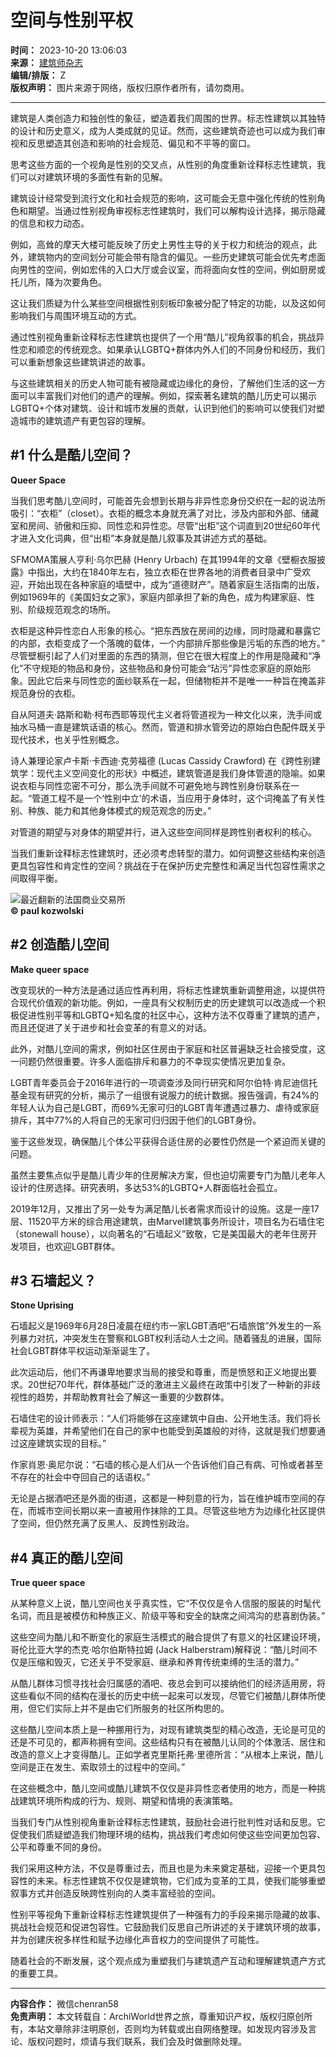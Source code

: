 # 空间与性别平权

**时间：** 2023-10-20 13:06:03  
**来源：** [建筑师杂志](https://www.163.com/dy/media/T1473156439479.html)  
**编辑/排版：** Z  
**版权声明：** 图片来源于网络，版权归原作者所有，请勿商用。

---

建筑是人类创造力和独创性的象征，塑造着我们周围的世界。标志性建筑以其独特的设计和历史意义，成为人类成就的见证。然而，这些建筑奇迹也可以成为我们审视和反思塑造其创造和影响的社会规范、偏见和不平等的窗口。

思考这些方面的一个视角是性别的交叉点，从性别的角度重新诠释标志性建筑，我们可以对建筑环境的多面性有新的见解。

建筑设计经常受到流行文化和社会规范的影响，这可能会无意中强化传统的性别角色和期望。当通过性别视角审视标志性建筑时，我们可以解构设计选择，揭示隐藏的信息和权力动态。

例如，高耸的摩天大楼可能反映了历史上男性主导的关于权力和统治的观点，此外，建筑物内的空间划分可能会带有隐含的偏见。一些历史建筑可能会优先考虑面向男性的空间，例如宏伟的入口大厅或会议室，而将面向女性的空间，例如厨房或托儿所，降为次要角色。

这让我们质疑为什么某些空间根据性别刻板印象被分配了特定的功能，以及这如何影响我们与周围环境互动的方式。

通过性别视角重新诠释标志性建筑也提供了一个用“酷儿”视角叙事的机会，挑战异性恋和顺恋的传统观念。如果承认LGBTQ+群体内外人们的不同身份和经历，我们可以重新想象这些建筑讲述的故事。

与这些建筑相关的历史人物可能有被隐藏或边缘化的身份，了解他们生活的这一方面可以丰富我们对他们的遗产的理解。例如，探索著名建筑的酷儿历史可以揭示 LGBTQ+个体对建筑、设计和城市发展的贡献，认识到他们的影响可以使我们对塑造城市的建筑遗产有更包容的理解。

## #1 什么是酷儿空间？

**Queer Space**

当我们思考酷儿空间时，可能首先会想到长期与非异性恋身份交织在一起的说法所吸引：“衣柜”（closet）。衣柜的概念本身就充满了对比，涉及内部和外部、储藏室和房间、骄傲和压抑、同性恋和异性恋。尽管“出柜”这个词直到20世纪60年代才进入文化词典，但“出柜”本身就是酷儿叙事及其讲述方式的基础。

SFMOMA策展人亨利·乌尔巴赫 (Henry Urbach) 在其1994年的文章《壁橱衣服披露》中指出，大约在1840年左右，独立衣柜在世界各地的消费者目录中广受欢迎，开始出现在各种家庭的墙壁中，成为“道德财产”。随着家庭生活指南的出版，例如1969年的《美国妇女之家》，家庭内部承担了新的角色，成为构建家庭、性别、阶级规范观念的场所。

衣柜是这种异性恋白人形象的核心。“把东西放在房间的边缘，同时隐藏和暴露它的内部，衣柜变成了一个落魄的载体，一个内部排斥那些像是污垢的东西的地方。” 尽管壁橱引起了人们对里面的东西的猜测，但它在很大程度上的作用是隐藏和“净化”不守规矩的物品和身份，这些物品和身份可能会“玷污”异性恋家庭的原始形象。因此它后来与同性恋的面纱联系在一起，但储物柜并不是唯一一种旨在掩盖非规范身份的衣柜。

自从阿道夫·路斯和勒·柯布西耶等现代主义者将管道视为一种文化以来，洗手间或抽水马桶一直是建筑话语的核心。然而，管道和排水管旁边的原始白色配件既关乎现代技术，也关乎性别概念。

诗人兼理论家卢卡斯·卡西迪·克劳福德 (Lucas Cassidy Crawford) 在《跨性别建筑学：现代主义空间变化的形状》中概述，建筑管道是我们身体管道的隐喻。如果说衣柜与同性恋密不可分，那么洗手间就不可避免地与跨性别身份联系在一起。“管道工程不是一个‘性别中立’的术语，当应用于身体时，这个词掩盖了有关性别、种族、能力和其他身体模式的规范观念的历史。”

对管道的期望与对身体的期望并行，进入这些空间同样是跨性别者权利的核心。

当我们重新诠释标志性建筑时，还必须考虑转型的潜力。如何调整这些结构来创造更具包容性和肯定性的空间？挑战在于在保护历史完整性和满足当代包容性需求之间取得平衡。

![最近翻新的法国商业交易所](https://static.ws.126.net/163/f2e/dy_media/dy_media/static/images/ipLocation.f6d00eb.svg)  
**© paul kozwolski**

## #2 创造酷儿空间

**Make queer space**

改变现状的一种方法是通过适应性再利用，将标志性建筑重新调整用途，以提供符合现代价值观的新功能。例如，一座具有父权制历史的历史建筑可以改造成一个积极促进性别平等和LGBTQ+知名度的社区中心，这种方法不仅尊重了建筑的遗产，而且还促进了关于进步和社会变革的有意义的对话。

此外，对酷儿空间的需求，例如社区住房由于家庭和社区普遍缺乏社会接受度，这一问题仍然很重要。许多人面临排斥和暴力的不幸现实使情况更加复杂。

LGBT青年委员会于2016年进行的一项调查涉及同行研究和阿尔伯特·肯尼迪信托基金现有研究的分析，揭示了一组很有说服力的统计数据。报告强调，有24%的年轻人认为自己是LGBT，而69%无家可归的LGBT青年遭遇过暴力、虐待或家庭排斥，其中77%的人将自己的无家可归归因于他们的LGBT身份。

鉴于这些发现，确保酷儿个体公平获得合适住房的必要性仍然是一个紧迫而关键的问题。

虽然主要焦点似乎是酷儿青少年的住房解决方案，但也迫切需要专门为酷儿老年人设计的住房选择。研究表明，多达53%的LGBTQ+人群面临社会孤立。

2019年12月，又推出了另一处专为满足酷儿长者需求而设计的设施。这是一座17层、11520平方米的综合用途建筑，由Marvel建筑事务所设计，项目名为石墙住宅（stonewall house），以向著名的“石墙起义”致敬，它是美国最大的老年住房开发项目，也欢迎LGBT群体。

## #3 石墙起义？

**Stone Uprising**

石墙起义是1969年6月28日凌晨在纽约市一家LGBT酒吧“石墙旅馆”外发生的一系列暴力对抗，冲突发生在警察和LGBT权利活动人士之间。随着骚乱的进展，国际社会LGBT群体平权运动渐渐诞生了。

此次运动后，他们不再谦卑地要求当局的接受和尊重，而是愤怒和正义地提出要求。20世纪70年代，群体基础广泛的激进主义最终在政策中引发了一种新的非歧视性的趋势，并帮助教育社会了解这一重要的少数群体。

石墙住宅的设计师表示：“人们将能够在这座建筑中自由、公开地生活。我们将长辈视为英雄，并希望他们在自己的家中也能受到英雄般的对待，这就是我们想要通过这座建筑实现的目标。”

作家肖恩·奥尼尔说：“石墙的核心是人们从一个告诉他们自己有病、可怜或者甚至不存在的社会中夺回自己的话语权。”

无论是占据酒吧还是外面的街道，这都是一种刻意的行为，旨在维护城市空间的存在，而城市空间长期以来一直被用作抹除的工具。尽管这些地方为边缘化社区提供了空间，但仍然充满了反黑人、反跨性别政治。

## #4 真正的酷儿空间

**True queer space**

从某种意义上说，酷儿空间也关乎真实性，它“不仅仅是令人信服的服装的时髦代名词，而且是被模仿和种族正义、阶级平等和安全的缺席之间鸿沟的悲喜剧伪装。”

这些空间为酷儿和不断变化的家庭生活模式的融合提供了有意义的社区建设环境，哥伦比亚大学的杰克·哈尔伯斯特拉姆 (Jack Halberstram)解释说：“酷儿时间不仅是压缩和毁灭，它还关乎不受家庭、继承和养育传统束缚的生活的潜力。”

从酷儿群体习惯寻找社会归属感的酒吧、夜总会到可以接纳他们的经济适用房，将这些看似不同的结构在漫长的历史中统一起来可以发现，尽管它们被酷儿群体所使用，但它们实际上并不是由它们所服务的社区所构思的。

这些酷儿空间本质上是一种挪用行为，对现有建筑类型的精心改造，无论是可见的还是不可见的，都声称拥有空间。这些结构只有在被酷儿认同的个体激活、居住和改造的意义上才变得酷儿。正如学者克里斯托弗·里德所言：“从根本上来说，酷儿空间是正在发生、索取领土的过程中的空间。”

在这些概念中，酷儿空间或酷儿建筑不仅仅是非异性恋者使用的地方，而是一种挑战建筑环境所构成的行为、规则、期望和情境的表演策略。

当我们专门从性别视角重新诠释标志性建筑，鼓励社会进行批判性对话和反思。它促使我们质疑塑造我们物理环境的结构，挑战我们考虑如何使这些空间更加包容、公平和尊重不同的身份。

我们采用这种方法，不仅是尊重过去，而且也是为未来奠定基础，迎接一个更具包容性的未来。标志性建筑不仅仅是建筑物，它们成为变革的工具，使我们能够重塑叙事方式并创造反映跨性别向的人类丰富经验的空间。

性别平等视角下重新诠释标志性建筑提供了一种强有力的手段来揭示隐藏的故事、挑战社会规范和促进包容性。它鼓励我们反思自己所讲述的关于建筑环境的故事，并为创建庆祝多样性和赋予边缘化声音权力的空间提供了可能性。

随着社会的不断发展，这个观点成为重塑我们与建筑遗产互动和理解建筑遗产方式的重要工具。

---

**内容合作：** 微信chenran58  
**免责声明：** 本文转载自：ArchiWorld世界之旅，尊重知识产权，版权归原创所有，本站文章除非注明原创，否则均为转载或出自网络整理。如发现内容涉及言论、版权问题时，烦请与我们联系，我们会及时做删除处理。
